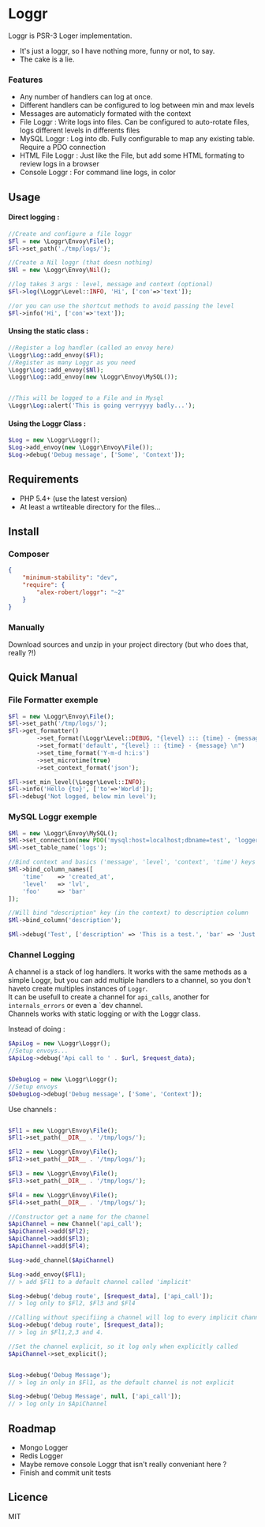 Loggr
=====

Loggr is PSR-3 Loger implementation.
- It's just a loggr, so I have nothing more, funny or not, to say. 
- The cake is a lie.

### Features

- Any number of handlers can log at once.
- Different handlers can be configured to log between min and max levels
- Messages are automaticly formated with the context
- File Loggr : Write logs into files. Can be configured to auto-rotate files, logs different levels in differents files
- MySQL Loggr : Log into db. Fully configurable to map any existing table. Require a PDO connection
- HTML File Loggr : Just like the File, but add some HTML formating to review logs in a browser
- Console Loggr : For command line logs, in color


Usage
------------

#### Direct logging : 
```php
//Create and configure a file loggr
$Fl = new \Loggr\Envoy\File();
$Fl->set_path('./tmp/logs/');

//Create a Nil loggr (that doesn nothing)
$Nl = new \Loggr\Envoy\Nil();

//log takes 3 args : level, message and context (optional)
$Fl->log(\Loggr\Level::INFO, 'Hi', ['con'=>'text']);

//or you can use the shortcut methods to avoid passing the level
$Fl->info('Hi', ['con'=>'text']);
```

#### Unsing the static class : 

```php
//Register a log handler (called an envoy here)  
\Loggr\Log::add_envoy($Fl);
//Register as many Loggr as you need
\Loggr\Log::add_envoy($Nl);
\Loggr\Log::add_envoy(new \Loggr\Envoy\MySQL());


//This will be logged to a File and in Mysql
\Loggr\Log::alert('This is going verryyyy badly...');
```

#### Using the Loggr Class : 

```php
$Log = new \Loggr\Loggr();
$Log->add_envoy(new \Loggr\Envoy\File());
$Log->debug('Debug message', ['Some', 'Context']);

```

Requirements
------------

- PHP 5.4+ (use the latest version)
- At least a wrtiteable directory for the files...


Install
------------

### Composer
```json
{
    "minimum-stability": "dev",
    "require": {
        "alex-robert/loggr": "~2"        
    }
}
```

### Manually

Download sources and unzip in your project directory (but who does that, really ?!)  

Quick Manual
------------

### File Formatter exemple

```php
$Fl = new \Loggr\Envoy\File();
$Fl->set_path('/tmp/logs/');
$Fl->get_formatter()
        ->set_format(\Loggr\Level::DEBUG, "{level} ::: {time} - {message} {context} \n")
        ->set_format('default', "{level} :: {time} - {message} \n")
        ->set_time_format('Y-m-d h:i:s')
        ->set_microtime(true)
        ->set_context_format('json');

$Fl->set_min_level(\Loggr\Level::INFO);
$Fl->info('Hello {to}', ['to'=>'World']);
$Fl->debug('Not logged, below min level');
```    
    
### MySQL Loggr exemple

```php
$Ml = new \Loggr\Envoy\MySQL();
$Ml->set_connection(new PDO('mysql:host=localhost;dbname=test', 'logger'));
$Ml->set_table_name('logs');

//Bind context and basics ('message', 'level', 'context', 'time') keys to DB columns
$Ml->bind_column_names([
    'time'    => 'created_at',
    'level'   => 'lvl',
    'foo'     => 'bar'
]);

//Will bind "description" key (in the context) to description column
$Ml->bind_column('description');

$Ml->debug('Test', ['description' => 'This is a test.', 'bar' => 'Just inside the context', 'foo' => 'Goes in bar column']);
``` 

### Channel Logging

A channel is a stack of log handlers. It works with the same methods as a simple Loggr, but you can add multiple handlers to a channel, so you don't haveto create multiples instances of `Loggr`.  
It can be usefull to create a channel for `api_calls`, another for `internals_errors` or even a `dev channel.  
Channels works with static logging or with the Loggr class.  

Instead of doing : 

```php
$ApiLog = new \Loggr\Loggr();
//Setup envoys...
$ApiLog->debug('Api call to ' . $url, $request_data);


$DebugLog = new \Loggr\Loggr();
//Setup envoys
$DebugLog->debug('Debug message', ['Some', 'Context']);
```

Use channels : 

```php

$Fl1 = new \Loggr\Envoy\File();
$Fl1->set_path(__DIR__ . '/tmp/logs/');

$Fl2 = new \Loggr\Envoy\File();
$Fl2->set_path(__DIR__ . '/tmp/logs/');

$Fl3 = new \Loggr\Envoy\File();
$Fl3->set_path(__DIR__ . '/tmp/logs/');

$Fl4 = new \Loggr\Envoy\File();
$Fl4->set_path(__DIR__ . '/tmp/logs/');

//Constructor get a name for the channel
$ApiChannel = new Channel('api_call');
$ApiChannel->add($Fl2);
$ApiChannel->add($Fl3);
$ApiChannel->add($Fl4);

$Log->add_channel($ApiChannel)

$Log->add_envoy($Fl1);
// > add $Fl1 to a default channel called 'implicit'

$Log->debug('debug route', [$request_data], ['api_call']);
// > log only to $Fl2, $Fl3 and $Fl4

//Calling without specifiing a channel will log to every implicit channels : 
$Log->debug('debug route', [$request_data]); 
// > log in $Fl1,2,3 and 4.

//Set the channel explicit, so it log only when explicitly called
$ApiChannel->set_explicit();


$Log->debug('Debug Message'); 
// > log in only in $Fl1, as the default channel is not explicit

$Log->debug('Debug Message', null, ['api_call']); 
// > log only in $ApiChannel

```

Roadmap
------------

- Mongo Logger
- Redis Logger
- Maybe remove console Loggr that isn't really conveniant here ? 
- Finish and commit unit tests


Licence
------------

MIT



